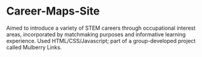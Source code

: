 # Career-Maps-Site
Aimed to introduce a variety of STEM careers through occupational interest areas, incorporated by matchmaking purposes and informative learning experience. Used HTML/CSS/Javascript; part of a group-developed project called Mulberry Links.

